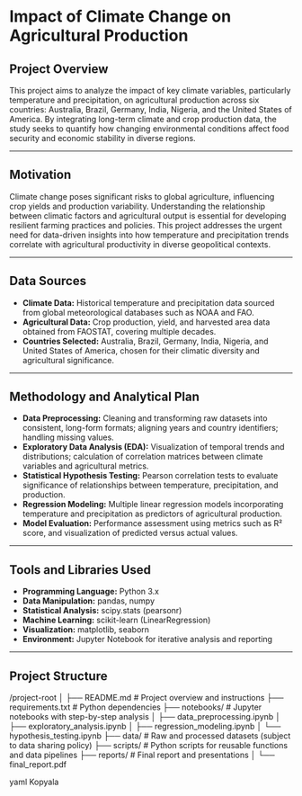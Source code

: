 # Impact of Climate Change on Agricultural Production

## Project Overview

This project aims to analyze the impact of key climate variables, particularly temperature and precipitation, on agricultural production across six countries: Australia, Brazil, Germany, India, Nigeria, and the United States of America. By integrating long-term climate and crop production data, the study seeks to quantify how changing environmental conditions affect food security and economic stability in diverse regions.

---

## Motivation

Climate change poses significant risks to global agriculture, influencing crop yields and production variability. Understanding the relationship between climatic factors and agricultural output is essential for developing resilient farming practices and policies. This project addresses the urgent need for data-driven insights into how temperature and precipitation trends correlate with agricultural productivity in diverse geopolitical contexts.

---

## Data Sources

- **Climate Data:** Historical temperature and precipitation data sourced from global meteorological databases such as NOAA and FAO.  
- **Agricultural Data:** Crop production, yield, and harvested area data obtained from FAOSTAT, covering multiple decades.  
- **Countries Selected:** Australia, Brazil, Germany, India, Nigeria, and United States of America, chosen for their climatic diversity and agricultural significance.

---

## Methodology and Analytical Plan

- **Data Preprocessing:** Cleaning and transforming raw datasets into consistent, long-form formats; aligning years and country identifiers; handling missing values.  
- **Exploratory Data Analysis (EDA):** Visualization of temporal trends and distributions; calculation of correlation matrices between climate variables and agricultural metrics.  
- **Statistical Hypothesis Testing:** Pearson correlation tests to evaluate significance of relationships between temperature, precipitation, and production.  
- **Regression Modeling:** Multiple linear regression models incorporating temperature and precipitation as predictors of agricultural production.  
- **Model Evaluation:** Performance assessment using metrics such as R² score, and visualization of predicted versus actual values.  

---

## Tools and Libraries Used

- **Programming Language:** Python 3.x  
- **Data Manipulation:** pandas, numpy  
- **Statistical Analysis:** scipy.stats (pearsonr)  
- **Machine Learning:** scikit-learn (LinearRegression)  
- **Visualization:** matplotlib, seaborn  
- **Environment:** Jupyter Notebook for iterative analysis and reporting  

---

## Project Structure

/project-root
│
├── README.md # Project overview and instructions
├── requirements.txt # Python dependencies
├── notebooks/ # Jupyter notebooks with step-by-step analysis
│ ├── data_preprocessing.ipynb
│ ├── exploratory_analysis.ipynb
│ ├── regression_modeling.ipynb
│ └── hypothesis_testing.ipynb
├── data/ # Raw and processed datasets (subject to data sharing policy)
├── scripts/ # Python scripts for reusable functions and data pipelines
├── reports/ # Final report and presentations
│ └── final_report.pdf

yaml
Kopyala
